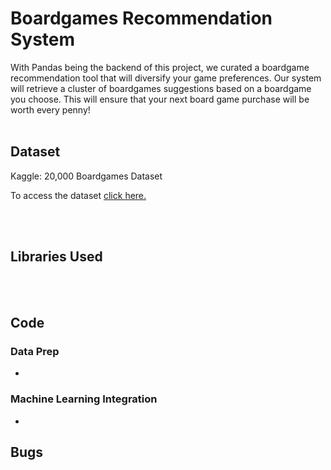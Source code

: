 # Boardgames Recommendation System   
With Pandas being the backend of this project, we curated a boardgame recommendation tool that will diversify your game preferences. Our system will retrieve a cluster of boardgames suggestions based on a boardgame you choose. This will ensure that your next board game purchase will be worth every penny!
 <br><br/>
## Dataset
Kaggle: 20,000 Boardgames Dataset  

 To access the dataset <a href="https://www.kaggle.com/extralime/20000-boardgames-dataset"> click here. </a>

<br><br/>
## Libraries Used 


<br><br/>

## Code
### Data Prep 
* 

### Machine Learning Integration 
* 

## Bugs 


